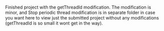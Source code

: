Finished project with the getThreadId modification.
The modification is minor, and Stop periodic thread modification is
in separate folder in case you want here to view just the submitted project
without any modifications (getThreadId is so small it wont get in the way).
